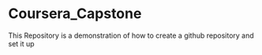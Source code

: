# Coursera_Capstone
This Repository is a demonstration of how to create a github repository and set it up
